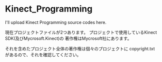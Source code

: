 Kinect_Programming
==================

I'll upload Kinect Programming source codes here.

現在プロジェクトファイルが2つあります。
プロジェクトで使用しているKinect SDK(及びMycrosoft.Kinect)の
著作権はMycrosoft社にあります。

それを含めたプロジェクト全体の著作権は個々のプロジェクトに
copyright.txtがあるので、それを確認してください。
